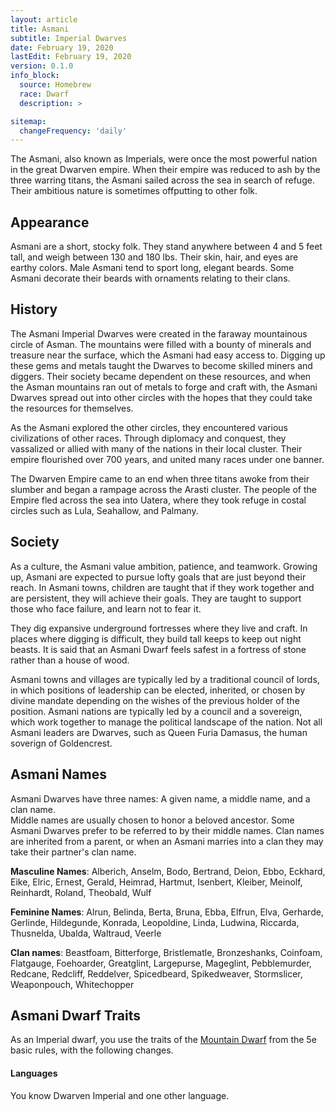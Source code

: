 ```yaml
---
layout: article
title: Asmani
subtitle: Imperial Dwarves
date: February 19, 2020
lastEdit: February 19, 2020
version: 0.1.0
info_block:
  source: Homebrew
  race: Dwarf
  description: >

sitemap:
  changeFrequency: 'daily'
---
```


The Asmani, also known as Imperials, were once the most powerful nation in the
great Dwarven empire. When their empire was reduced to ash by the three
warring titans, the Asmani sailed across the sea in search of refuge. Their
ambitious nature is sometimes offputting to other folk.


## Appearance
Asmani are a short, stocky folk. They stand anywhere between 4 and 5 feet tall,
and weigh between 130 and 180 lbs. Their skin, hair, and eyes are earthy
colors. Male Asmani tend to sport long, elegant beards. Some Asmani decorate
their beards with ornaments relating to their clans.


## History
The Asmani Imperial Dwarves were created in the faraway mountainous circle of
Asman. The mountains were filled with a bounty of minerals and treasure near
the surface, which the Asmani had easy access to. Digging up these gems and
metals taught the Dwarves to become skilled miners and diggers. Their society
became dependent on these resources, and when the Asman mountains ran out of
metals to forge and craft with, the Asmani Dwarves spread out into other
circles with the hopes that they could take the resources for themselves.

As the Asmani explored the other circles, they encountered various
civilizations of other races. Through diplomacy and conquest, they vassalized
or allied with many of the nations in their local cluster. Their empire
flourished over 700 years, and united many races under one banner.

The Dwarven Empire came to an end when three titans awoke from their slumber and
began a rampage across the Arasti cluster. The people of the Empire fled
across the sea into Uatera, where they took refuge in costal circles such as
Lula, Seahallow, and Palmany.


## Society
As a culture, the Asmani value ambition, patience, and teamwork. Growing up,
Asmani are expected to pursue lofty goals that are just beyond their reach.
In Asmani towns, children are taught that if they work together and are
persistent, they will achieve their goals. They are taught to support those who
face failure, and learn not to fear it.

They dig expansive underground fortresses where they live and craft. In places
where digging is difficult, they build tall keeps to keep out night beasts.
It is said that an Asmani Dwarf feels safest in a fortress of stone rather than
a house of wood.

Asmani towns and villages are typically led by a traditional council of
lords, in which positions of leadership can be elected, inherited, or chosen by
divine mandate depending on the wishes of the previous holder of the position.
Asmani nations are typically led by a council and a sovereign, which work
together to manage the political landscape of the nation. Not all Asmani
leaders are Dwarves, such as Queen Furia Damasus, the human soverign of
Goldencrest.


## Asmani Names
Asmani Dwarves have three names: A given name, a middle name, and a clan name.  
Middle names are usually chosen to honor a beloved ancestor. Some Asmani
Dwarves prefer to be referred to by their middle names. Clan names are
inherited from a parent, or when an Asmani marries into a clan they may take
their partner's clan name.

**Masculine Names**: Alberich, Anselm, Bodo, Bertrand, Deion, Ebbo, Eckhard,
Eike, Elric, Ernest, Gerald, Heimrad, Hartmut, Isenbert, Kleiber, Meinolf,
Reinhardt, Roland, Theobald, Wulf

**Feminine Names**: Alrun, Belinda, Berta, Bruna, Ebba, Elfrun, Elva, Gerharde,
Gerlinde, Hildegunde, Konrada, Leopoldine, Linda, Ludwina, Riccarda, Thusnelda,
Ubalda, Waltraud, Veerle

**Clan names**: Beastfoam, Bitterforge, Bristlematle, Bronzeshanks, Coinfoam,
Flatgauge, Foehoarder, Greatglint, Largepurse, Mageglint, Pebblemurder,
Redcane, Redcliff, Reddelver, Spicedbeard, Spikedweaver, Stormslicer,
Weaponpouch, Whitechopper

## Asmani Dwarf Traits
As an Imperial dwarf, you use the traits of the [Mountain Dwarf](https://www.dndbeyond.com/races/dwarf#MountainDwarf)
from the 5e basic rules, with the following changes.

<!--
- Crafting
- Martial trance?
- Darkvision
 -->

#### Languages
You know Dwarven Imperial and one other language.
